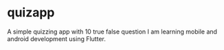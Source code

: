 # quizapp
A simple quizzing app with 10 true false question
I am learning mobile and android development using Flutter.
